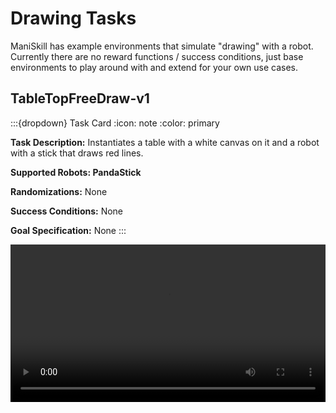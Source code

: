 # Drawing Tasks

ManiSkill has example environments that simulate "drawing" with a robot. Currently there are no reward functions / success conditions, just base environments to play around with and extend for your own use cases.

## TableTopFreeDraw-v1

:::{dropdown} Task Card
:icon: note
:color: primary

**Task Description:**
Instantiates a table with a white canvas on it and a robot with a stick that draws red lines.

**Supported Robots: PandaStick**

**Randomizations:**
None

**Success Conditions:**
None

**Goal Specification:**
None
:::

<video preload="auto" controls="True" width="100%">
<source src="https://github.com/haosulab/ManiSkill/raw/main/figures/environment_demos/TableTopFreeDraw-v1_rt.mp4" type="video/mp4">
</video>
